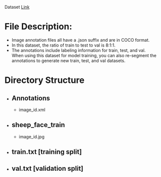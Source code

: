 Dataset [Link]()
# File Description:
- Image annotation files all have a .json suffix and are in COCO format.
- In this dataset, the ratio of train to test to val is 8:1:1.
- The annotations include labeling information for train, test, and val. When using this dataset for model training, you can also re-segment the annotations to generate new train, test, and val datasets.
# Directory Structure
- ## Annotations
  - image_id.xml
- ## sheep_face_train
  - image_id.jpg
- ## train.txt [training split]
- ## val.txt [validation split]
